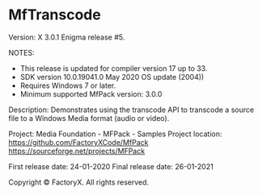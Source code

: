 # MfTranscode
Version: X 3.0.1
Enigma release #5.

NOTES: 
 - This release is updated for compiler version 17 up to 33.
 - SDK version 10.0.19041.0 May 2020 OS update (2004))
 - Requires Windows 7 or later.
 - Minimum supported MfPack version: 3.0.0

Description:
Demonstrates using the transcode API to transcode a 
source file to a Windows Media format (audio or video).

Project: Media Foundation - MFPack - Samples
Project location: https://github.com/FactoryXCode/MfPack
                  https://sourceforge.net/projects/MFPack

First release date: 24-01-2020
Final release date: 26-01-2021

Copyright © FactoryX. All rights reserved.